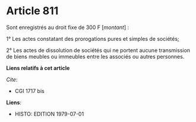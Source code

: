 # Article 811

Sont enregistrés au droit fixe de 300 F [*montant*] :

1° Les actes constatant des prorogations pures et simples de sociétés;

2° Les actes de dissolution de sociétés qui ne portent aucune transmission de biens meubles ou immeubles entre les associés
ou autres personnes.

**Liens relatifs à cet article**

_Cite_:

  - CGI 1717 bis

**Liens**:

  - HISTO: EDITION 1979-07-01
